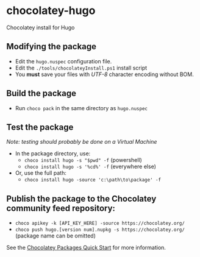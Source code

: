 chocolatey-hugo
===============

Chocolatey install for Hugo

## Modifying the package

- Edit the `hugo.nuspec` configuration file.
- Edit the `./tools/chocolateyInstall.ps1` install script
- You **must** save your files with *UTF-8* character encoding without BOM.

## Build the package

- Run `choco pack` in the same directory as `hugo.nuspec`

## Test the package

_Note: testing should probably be done on a Virtual Machine_

- In the package directory, use:
  - `choco install hugo -s "$pwd" -f` (powershell)
  - `choco install hugo -s '%cd%' -f` (everywhere else)
- Or, use the full path:
  - `choco install hugo -source 'c:\path\to\package' -f`

## Publish the package to the Chocolatey community feed repository:
- `choco apikey -k [API_KEY_HERE] -source https://chocolatey.org/`
- `choco push hugo.[version num].nupkg -s https://chocolatey.org/` (package name can be omitted)

See the [Chocolatey Packages Quick Start][quickstart] for more information.

[quickstart]: https://github.com/chocolatey/choco/wiki/CreatePackagesQuickStart